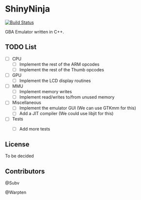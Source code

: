 ShinyNinja
===========
[![Build Status](https://travis-ci.org/Subv/shiny-ninja.svg?branch=master)](https://travis-ci.org/Subv/shiny-ninja)

GBA Emulator written in C++.



TODO List
---------
- [ ] CPU
  * [ ] Implement the rest of the ARM opcodes
  * [ ] Implement the rest of the Thumb opcodes
- [ ] GPU
  * [ ] Implement the LCD display routines
- [ ] MMU
  * [ ] Implement memory writes
  * [ ] Implement read/writes to/from unused memory
- [ ] Miscellaneous
  * [ ] Implement the emulator GUI (We can use GTKmm for this)
  * [ ] Add a JIT compiler (We could use libjit for this)
- [ ] Tests
  * [ ] Add more tests
 

License
---------
To be decided


Contributors
---------
@Subv

@Warpten
